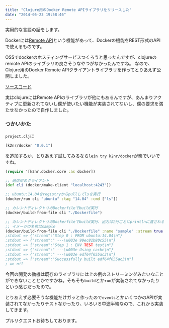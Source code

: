 ```yaml
---
title: "Clojure用のDocker Remote APIライブラリをリリースした"
date: "2014-05-23 19:58:46"
---
```


実用的な言語の話をします。

Dockerには[Remote API](http://docs.docker.io/reference/api/docker_remote_api_v1.11)という機能があって、Dockerの機能をREST形式のAPIで使えるものです。

OSSでdockerのホスティングサービスつくろうと思ったんですが、clojureのremote APIのライブラリの良さそうなやつがなかったんですね。
なので、Clojure用のDocker Remote APIクライアントライブラリを作ってとりあえず公開しました。

[ソースコード](https://github.com/k2nr/docker-clj)

実はclojureにはRemote APIのライブラリが他にもあるんですが、あんまりアクティブに更新されてないし僕が使いたい機能が実装されてないし、僕の要求を満たせなかったので自作しました。

### つかいかた

`project.clj`に

```clojure
[k2nr/docker "0.0.1"]
```

を追加するか、とりあえず試してみるなら`lein try k2nr/docker`が楽でいいですね。

```clojure
(require '[k2nr.docker.core :as docker])

;; 通信用のクライアント
(def cli (docker/make-client "localhost:4243"))

;; ubuntu:14.04をregistryからpullしてlsを実行
(docker/run cli "ubuntu" :tag "14.04" :cmd ["ls"])

;; カレントディレクトリのDockerfileでbuild実行
(docker/build-from-file cli "./Dockerfile")

;; カレントディレクトリのDockerfileでbuild実行、出力は1行ごとにprintlnに渡される
;; イメージの名前はsample
(docker/build-from-file cli "./Dockerfile" :name "sample" :stream true :stream-fn println)
;stdout => {"stream":"Step 0 : FROM ubuntu:14.04\n"}
;stdout => {"stream":" ---\u003e 99ec81b80c55\n"}
;stdout => {"stream":"Step 1 : ENV TEST test\n"}
;stdout => {"stream":" ---\u003e Using cache\n"}
;stdout => {"stream":" ---\u003e edf64f655ac3\n"}
;stdout => {"stream":"Successfully built edf64f655ac3\n"}
; => nil
```

今回の開発の動機は既存のライブラリには上の例のストリーミングみたいなことができないこととかですかね。そもそも`build`とか`run`が実装されてなかったりという感じだったので。

とりあえず必要そうな機能だけガッと作ったので`events`とかいくつかのAPIが実装されてなかったりテストなかったり、いろいろ中途半端なので、これから実装してきます。

プルリクエストお待ちしております。
